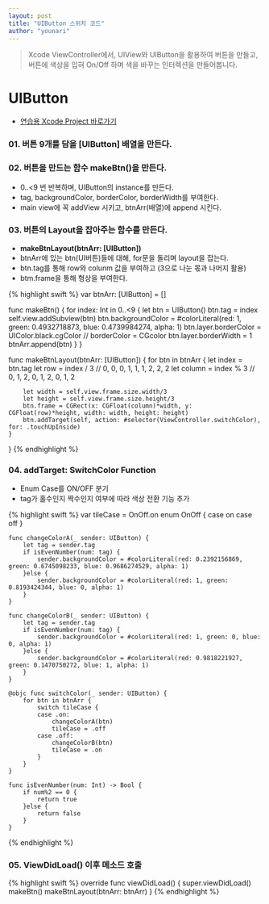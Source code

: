 ```yaml
---
layout: post
title: "UIButton 스위치 코드"
author: "younari"
---
```


> Xcode ViewController에서, UIView와 UIButton을 활용하여 버튼을 만들고, 버튼에 색상을 입혀 On/Off 하며 색을 바꾸는 인터렉션을 만들어봅니다.

# UIButton
- [연습용 Xcode Project 바로가기](https://github.com/younari/tastySwift/tree/master/0926_ButtonPractice)


### 01. 버튼 9개를 담을 [UIButton] 배열을 만든다.
### 02. 버튼을 만드는 함수 makeBtn()을 만든다.
- 0..<9 번 반복하며, UIButton의 instance를 만든다.
- tag, backgroundColor, borderColor, borderWidth를 부여한다.
- main view에 꼭 addView 시키고, btnArr(배열)에 append 시킨다.

### 03. 버튼의 Layout을 잡아주는 함수를 만든다.
- **makeBtnLayout(btnArr: [UIButton])**
- btnArr에 있는 btn(UI버튼)들에 대해, for문을 돌리며 layout을 잡는다.
- btn.tag를 통해 row와 colunm 값을 부여하고 (3으로 나눈 몫과 나머지 활용)
- btm.frame을 통해 형상을 부여한다.

{% highlight swift %}
var btnArr: [UIButton] = []
    
func makeBtn() {
    for index: Int in 0..<9 {
        let btn = UIButton()
        btn.tag = index
        self.view.addSubview(btn)
        btn.backgroundColor =  #colorLiteral(red: 1, green: 0.4932718873, blue: 0.4739984274, alpha: 1)
        btn.layer.borderColor = UIColor.black.cgColor // borderColor = CGcolor
        btn.layer.borderWidth = 1
        btnArr.append(btn)
    }
}
    
func makeBtnLayout(btnArr: [UIButton]) {
    for btn in btnArr {
        let index = btn.tag
        let row = index / 3 // 0, 0, 0, 1, 1, 1, 2, 2, 2
        let column = index % 3 // 0, 1, 2, 0, 1, 2, 0, 1, 2
        
        let width = self.view.frame.size.width/3
        let height = self.view.frame.size.height/3
        btn.frame = CGRect(x: CGFloat(column)*width, y: CGFloat(row)*height, width: width, height: height)
        btn.addTarget(self, action: #selector(ViewController.switchColor), for: .touchUpInside)
    }
}
{% endhighlight %}



### 04. addTarget: SwitchColor Function
- Enum Case를 ON/OFF 분기
- tag가 홀수인지 짝수인지 여부에 따라 색상 전환 기능 추가

{% highlight swift %}
var tileCase = OnOff.on
    enum OnOff {
        case on
        case off
    }
    
    func changeColorA(_ sender: UIButton) {
        let tag = sender.tag
        if isEvenNumber(num: tag) {
            sender.backgroundColor = #colorLiteral(red: 0.2392156869, green: 0.6745098233, blue: 0.9686274529, alpha: 1)
        }else {
            sender.backgroundColor = #colorLiteral(red: 1, green: 0.8193424344, blue: 0, alpha: 1)
        }
    }
    
    func changeColorB(_ sender: UIButton) {
        let tag = sender.tag
        if isEvenNumber(num: tag) {
            sender.backgroundColor = #colorLiteral(red: 1, green: 0, blue: 0, alpha: 1)
        }else {
            sender.backgroundColor = #colorLiteral(red: 0.9818221927, green: 0.1470750272, blue: 1, alpha: 1)
        }
    }

    @objc func switchColor(_ sender: UIButton) {
        for btn in btnArr {
            switch tileCase {
            case .on:
                changeColorA(btn)
                tileCase = .off
            case .off:
                changeColorB(btn)
                tileCase = .on
            }
        }
    }
    
    func isEvenNumber(num: Int) -> Bool {
        if num%2 == 0 {
            return true
        }else {
            return false
        }
    }
{% endhighlight %}




### 05. ViewDidLoad() 이후 메소드 호출

{% highlight swift %}
 override func viewDidLoad() {
        super.viewDidLoad()
        makeBtn()
        makeBtnLayout(btnArr: btnArr)
    }
{% endhighlight %}

